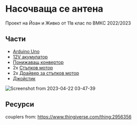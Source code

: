 # Насочваща се антена
Проект на Йоан и Живко от 11в клас по ВМКС 2022/2023

## Части
- [Arduino Uno](https://store.arduino.cc/products/arduino-uno-rev3)
- [12V акумулатор](https://elimex.bg/product/31382-akumulator-12v-1.4ah-lava)
- [Понижаващ конвертор](https://elimex.bg/product/77701-kit-k523-konvertor-ponizhavasht-dcdc-vh5-35vizh1-3-33v2a-led-voltmetar)
- 2x  [Стъпков мотор](https://elimex.bg/product/86485-motor-stupkov-17pm-k077bp01cn-10.2v-0.3a
)
- 2x [Драйвер за стъпков мотор](https://elimex.bg/product/82646-lit-k2197-driver-za-stapkov-motor-s-ic-a3967slbt)
- [Джойстик](https://elimex.bg/product/74876-kit-k2125-modul-ps2-dzhoystik-za-avrpic-i-dr)


![Screenshot from 2023-04-22 03-47-39](https://user-images.githubusercontent.com/54147006/233754228-2072b1fe-b3f0-43e6-9734-518185917dcf.png)


## Ресурси
couplers from: https://www.thingiverse.com/thing:2956356
